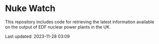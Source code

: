 # Nuke Watch

This repository includes code for retrieving the latest information available on the output of EDF nuclear power plants in the UK.

Last updated: 2023-11-28 03:09